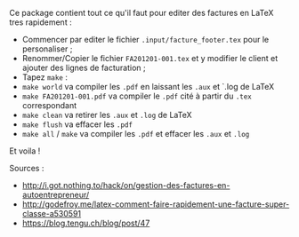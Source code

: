 Ce package contient tout ce qu'il faut pour editer des factures en LaTeX tres rapidement :

* Commencer par editer le fichier `.input/facture_footer.tex` pour le personaliser ;
* Renommer/Copier le fichier `FA201201-001.tex` et y modifier le client et ajouter des lignes de facturation ;
* Tapez `make` :
 * `make world` va compiler les `.pdf` en laissant les `.aux` et `.log de LaTeX
 * `make FA201201-001.pdf` va compiler le `.pdf` cité à partir du `.tex` correspondant
 * `make clean` va retirer les `.aux` et `.log` de LaTeX
 * `make flush` va effacer les `.pdf`
 * `make all` / `make` va compiler les `.pdf` et effacer les `.aux` et `.log`

Et voila !

Sources :
 * http://i.got.nothing.to/hack/on/gestion-des-factures-en-autoentrepreneur/
 * http://godefroy.me/latex-comment-faire-rapidement-une-facture-super-classe-a530591
 * https://blog.tengu.ch/blog/post/47
